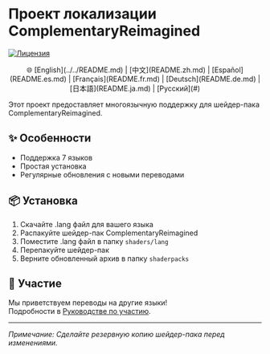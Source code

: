 # Проект локализации ComplementaryReimagined

[![Лицензия](https://img.shields.io/badge/License-MIT-blue.svg)](../../LICENSE)

<p align="center">
🌐 [English](../../README.md) | [中文](README.zh.md) | [Español](README.es.md) | [Français](README.fr.md) | [Deutsch](README.de.md) | [日本語](README.ja.md) | [Русский](#)
</p>

Этот проект предоставляет многоязычную поддержку для шейдер-пака ComplementaryReimagined.

## ✨ Особенности
- Поддержка 7 языков
- Простая установка
- Регулярные обновления с новыми переводами

## 📦 Установка
1. Скачайте .lang файл для вашего языка
2. Распакуйте шейдер-пак ComplementaryReimagined
3. Поместите .lang файл в папку `shaders/lang`
4. Перепакуйте шейдер-пак
5. Верните обновленный архив в папку `shaderpacks`

## 🤝 Участие
Мы приветствуем переводы на другие языки!  
Подробности в [Руководстве по участию](CONTRIBUTING.ru.md).

---

*Примечание: Сделайте резервную копию шейдер-пака перед изменениями.*
